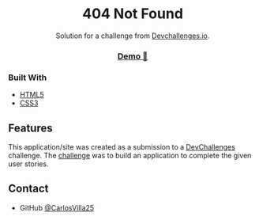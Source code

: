 <!-- Please update value in the {}  -->

<h1 align="center">404 Not Found</h1>

<div align="center">
   Solution for a challenge from  <a href="http://devchallenges.io" target="_blank">Devchallenges.io</a>.
</div>

<div align="center">
  <h3>
    <a href="https://carlosvilla25.github.io/404-Not-Found/">
      Demo 👀
    </a>
  </h3>
</div>

### Built With

<!-- This section should list any major frameworks that you built your project using. Here are a few examples.-->

- [HTML5](https://www.w3schools.com/html/default.asp)
- [CSS3](https://www.w3schools.com/css/default.asp)

## Features

<!-- List the features of your application or follow the template. Don't share the figma file here :) -->

This application/site was created as a submission to a [DevChallenges](https://devchallenges.io/challenges) challenge. The [challenge](https://devchallenges.io/challenges/wBunSb7FPrIepJZAg0sY) was to build an application to complete the given user stories.

## Contact

- GitHub [@CarlosVilla25](https://github.com/CarlosVilla25)
